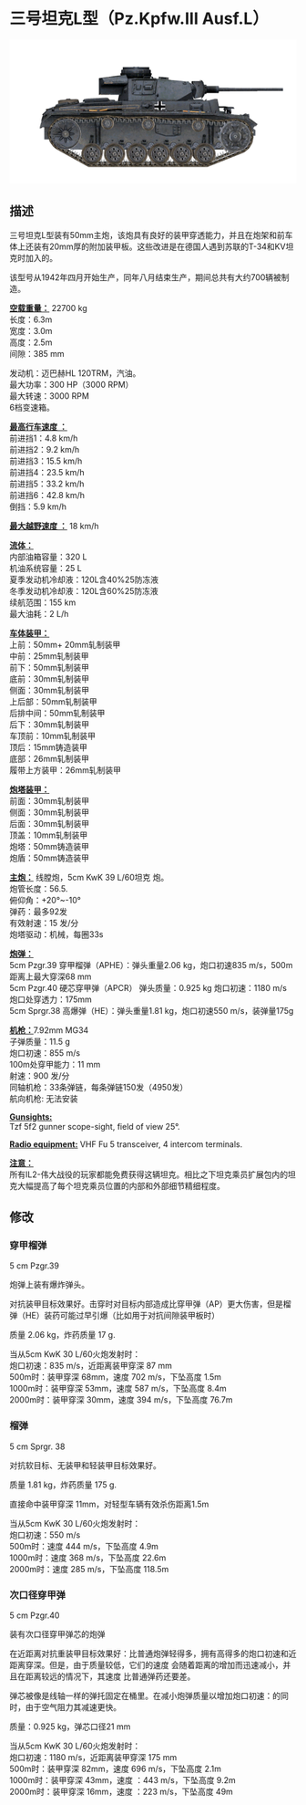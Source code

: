 # 三号坦克L型（Pz.Kpfw.III Ausf.L）  
  
![_pziii-l](../images/_pziii-l.png)  
  
## 描述  
  
三号坦克L型装有50mm主炮，该炮具有良好的装甲穿透能力，并且在炮架和前车体上还装有20mm厚的附加装甲板。这些改进是在德国人遇到苏联的T-34和KV坦克时加入的。  
  
该型号从1942年四月开始生产，同年八月结束生产，期间总共有大约700辆被制造。  
  
<b><u>空载重量：</u></b> 22700 kg  
长度：6.3m  
宽度：3.0m  
高度：2.5m  
间隙：385 mm  
  
发动机：迈巴赫HL 120TRM，汽油。  
最大功率：300 HP（3000 RPM）  
最大转速：3000 RPM  
6档变速箱。  
  
<b><u>最高行车速度 ：</u></b>  
前进挡1：4.8 km/h  
前进挡2：9.2 km/h  
前进挡3：15.5 km/h  
前进挡4：23.5 km/h  
前进挡5：33.2 km/h  
前进挡6：42.8 km/h  
倒挡：5.9 km/h  
  
<b><u>最大越野速度 ：</u></b> 18 km/h  
  
<b><u>流体：</u></b>  
内部油箱容量：320 L  
机油系统容量：25 L  
夏季发动机冷却液：120L含40%25防冻液  
冬季发动机冷却液：120L含60%25防冻液  
续航范围：155 km  
最大油耗：2 L/h  
  
<b><u>车体装甲：</u></b>  
上前：50mm+ 20mm轧制装甲  
中前：25mm轧制装甲  
前下：50mm轧制装甲  
底前：30mm轧制装甲  
侧面：30mm轧制装甲  
上后部：50mm轧制装甲  
后排中间：50mm轧制装甲  
后下：30mm轧制装甲  
车顶前：10mm轧制装甲  
顶后：15mm铸造装甲  
底部：26mm轧制装甲  
履带上方装甲：26mm轧制装甲  
  
<b><u>炮塔装甲：</u></b>  
前面：30mm轧制装甲  
侧面：30mm轧制装甲  
后面：30mm轧制装甲  
顶盖：10mm轧制装甲  
炮塔：50mm铸造装甲  
炮盾：50mm铸造装甲  
  
<b><u>主炮：</u></b> 线膛炮，5cm KwK 39 L/60坦克 炮。  
炮管长度：56.5.  
俯仰角：+20°~-10°  
弹药：最多92发  
有效射速：15 发/分  
炮塔驱动：机械，每圈33s  
  
<b><u>炮弹：</u></b>  
5cm Pzgr.39 穿甲榴弹（APHE）：弹头重量2.06 kg，炮口初速835 m/s，500m距离上最大穿深68 mm  
5cm Pzgr.40 硬芯穿甲弹（APCR） 弹头质量：0.925 kg 炮口初速：1180 m/s 炮口处穿透力：175mm  
5cm Sprgr.38 高爆弹（HE）：弹头重量1.81 kg，炮口初速550 m/s，装弹量175g  
  
<b><u>机枪：</u></b>7.92mm MG34  
子弹质量：11.5 g  
炮口初速：855 m/s  
100m处穿甲能力：11 mm  
射速：900 发/分  
同轴机枪：33条弹链，每条弹链150发（4950发）  
航向机枪: 无法安装  
  
<b><u>Gunsights:</u></b>  
Tzf 5f2 gunner scope-sight, field of view 25°.  
  
<b><u>Radio equipment:</u></b> VHF Fu 5 transceiver, 4 intercom terminals.  
  
  
<b><u>注意：</u></b>  
所有IL2-伟大战役的玩家都能免费获得这辆坦克。相比之下坦克乘员扩展包内的坦克大幅提高了每个坦克乘员位置的内部和外部细节精细程度。  
  
  
## 修改  
  
  
### 穿甲榴弹  
  
5 cm Pzgr.39  
  
炮弹上装有爆炸弹头。  
  
对抗装甲目标效果好。击穿时对目标内部造成比穿甲弹（AP）更大伤害，但是榴弹（HE）装药可能过早引爆（比如用于对抗间隙装甲板时）  
  
质量 2.06 kg，炸药质量 17 g.  
  
当从5cm KwK 30 L/60火炮发射时：  
炮口初速：835 m/s，近距离装甲穿深 87 mm  
500m时：装甲穿深 68mm，速度 702 m/s，下坠高度 1.5m  
1000m时：装甲穿深 53mm，速度 587 m/s，下坠高度 8.4m  
2000m时：装甲穿深 30mm，速度 394 m/s，下坠高度 76.7m  
  
### 榴弹  
  
5 cm Sprgr. 38  
  
对抗软目标、无装甲和轻装甲目标效果好。  
  
质量 1.81 kg，炸药质量 175 g.  
  
直接命中装甲穿深 11mm，对轻型车辆有效杀伤距离1.5m  
  
当从5cm KwK 30 L/60火炮发射时：  
炮口初速：550 m/s  
500m时：速度 444 m/s，下坠高度 4.9m  
1000m时：速度 368 m/s，下坠高度 22.6m  
2000m时：速度 285 m/s，下坠高度 118.5m  ﻿
  
### 次口径穿甲弹  
  
5 cm Pzgr.40  
  
装有次口径穿甲弹芯的炮弹  
  
在近距离对抗重装甲目标效果好：比普通炮弹轻得多，拥有高得多的炮口初速和近距离穿深。但是，由于质量较低，它们的速度 会随着距离的增加而迅速减小，并且在距离较远的情况下，其速度 比普通弹药还要差。  
  
弹芯被像是线轴一样的弹托固定在桶里。在减小炮弹质量以增加炮口初速：的同时，由于空气阻力其减速更快。  
  
质量：0.925 kg，弹芯口径21 mm  
  
当从5cm KwK 30 L/60火炮发射时：  
炮口初速：1180 m/s，近距离装甲穿深 175 mm  
500m时：装甲穿深 82mm，速度 696 m/s，下坠高度 2.1m  
1000m时：装甲穿深 43mm，速度 ：443 m/s，下坠高度 9.2m  
2000m时：装甲穿深 16mm，速度 ：223 m/s，下坠高度 49m  